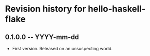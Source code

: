 # Revision history for hello-haskell-flake

## 0.1.0.0 -- YYYY-mm-dd

* First version. Released on an unsuspecting world.
